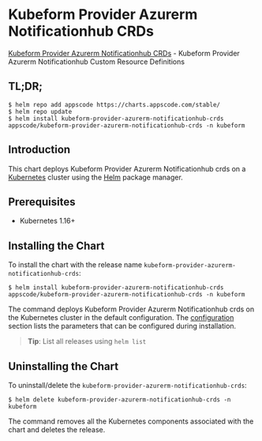 # Kubeform Provider Azurerm Notificationhub CRDs

[Kubeform Provider Azurerm Notificationhub CRDs](https://github.com/kubeform) - Kubeform Provider Azurerm Notificationhub Custom Resource Definitions

## TL;DR;

```console
$ helm repo add appscode https://charts.appscode.com/stable/
$ helm repo update
$ helm install kubeform-provider-azurerm-notificationhub-crds appscode/kubeform-provider-azurerm-notificationhub-crds -n kubeform
```

## Introduction

This chart deploys Kubeform Provider Azurerm Notificationhub crds on a [Kubernetes](http://kubernetes.io) cluster using the [Helm](https://helm.sh) package manager.

## Prerequisites

- Kubernetes 1.16+

## Installing the Chart

To install the chart with the release name `kubeform-provider-azurerm-notificationhub-crds`:

```console
$ helm install kubeform-provider-azurerm-notificationhub-crds appscode/kubeform-provider-azurerm-notificationhub-crds -n kubeform
```

The command deploys Kubeform Provider Azurerm Notificationhub crds on the Kubernetes cluster in the default configuration. The [configuration](#configuration) section lists the parameters that can be configured during installation.

> **Tip**: List all releases using `helm list`

## Uninstalling the Chart

To uninstall/delete the `kubeform-provider-azurerm-notificationhub-crds`:

```console
$ helm delete kubeform-provider-azurerm-notificationhub-crds -n kubeform
```

The command removes all the Kubernetes components associated with the chart and deletes the release.



